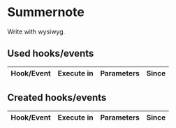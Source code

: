 # Summernote
Write with wysiwyg.


## Used hooks/events 

|    Hook/Event   |   Execute in   |   Parameters   |  Since  |
| :-------------: | :------------: | :------------: | :-----: |


## Created hooks/events 

|    Hook/Event   |   Execute in   |   Parameters   |  Since  |
| :-------------: | :------------: | :------------: | :-----: |
